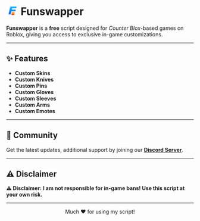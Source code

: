 # <img src="https://github.com/Funswapper/Funswapper-Script/blob/main/Webp.png" alt="Funswapper Logo" width="32"/> Funswapper

**Funswapper** is a **free** script designed for *Counter Blox*-based games on Roblox, giving you access to exclusive in-game customizations.

---

## ✨ Features

- **Custom Skins**
- **Custom Knives**
- **Custom Pins**
- **Custom Gloves**
- **Custom Sleeves**
- **Custom Arms**
- **Custom Emotes**
  
---

## 🚀 Community

Get the latest updates, additional support by joining our [**Discord Server**](https://discord.gg/46XKGKy2V4).

---

## ⚠️ Disclaimer

**⚠️ Disclaimer:** **I am not responsible for in-game bans! Use this script at your own risk.**

---

<p align="center">
  Much ❤️ for using my script!
</p>

